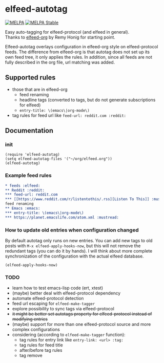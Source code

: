 # elfeed-autotag

[![MELPA](http://melpa.org/packages/elfeed-autotag-badge.svg)](http://melpa.org/#/elfeed-autotag) [![MELPA Stable](https://stable.melpa.org/packages/elfeed-autotag-badge.svg)](https://stable.melpa.org/#/elfeed-autotag)

Easy auto-tagging for elfeed-protocol (and elfeed in general).  
Thanks to [elfeed-org](https://github.com/remyhonig/elfeed-org "elfeed-org") by Remy Honig for starting point.

Elfeed-autotag overlays configuration in elfeed-org style on elfeed-protocol feeds. The difference from elfeed-org is that autotag does not set up its own feed tree, it only applies the rules. In addition, since all feeds are not fully described in the org file, url matching was added.

## Supported rules

- those that are in elfeed-org
  - feed renaming
  - headline tags (converted to tags, but do not generate subscriptions for elfeed)
  - `entry-title: \(emacs\|org-mode\)`
- tag rules for feed url like `feed-url: reddit.com :reddit:`

## Documentation

### init

``` emacs-lisp
(require 'elfeed-autotag)
(setq elfeed-autotag-files '("~/org/elfeed.org"))
(elfeed-autotag)
```

### Example feed rules

``` org
* feeds :elfeed:
** Reddit :reddit:
*** feed-url: reddit.com
*** [[https://www.reddit.com/r/listentothis/.rss][Listen To This]] :music:
feed renaming
** Emacs :emacs:
*** entry-title: \(emacs\|org-mode\)
*** https://planet.emacslife.com/atom.xml :mustread:
```

### How to update old entries when configuration changed

By default autotag only runs on new entries. You can add new tags to old posts with `M-x elfeed-apply-hooks-now`, but this will not remove the redundant tags (you can do it by hands). I will think about more complete synchronization of the configuration with the actual elfeed database.

``` emacs-lisp
(elfeed-apply-hooks-now)
```

### TODO

- learn how to test emacs-lisp code (ert, xtest)
- (maybe) better deal with elfeed-protocol dependency
- automate elfeed-protocol detection
- feed url escaping for `elfeed-make-tagger`
- explore possibility to sync tags via elfeed-protocol
- ~~it might be better set autotags property for elfeed-protocol instead of modifying entries~~
- (maybe) support for more than one elfeed-protocol source and more complex configurations
- considering (according to `elfeed-make-tagger` function):
  - tag rules for entry link like `entry-link: <url> :tag:`
  - tag rules for feed title
  - after/before tag rules
  - tag remove
